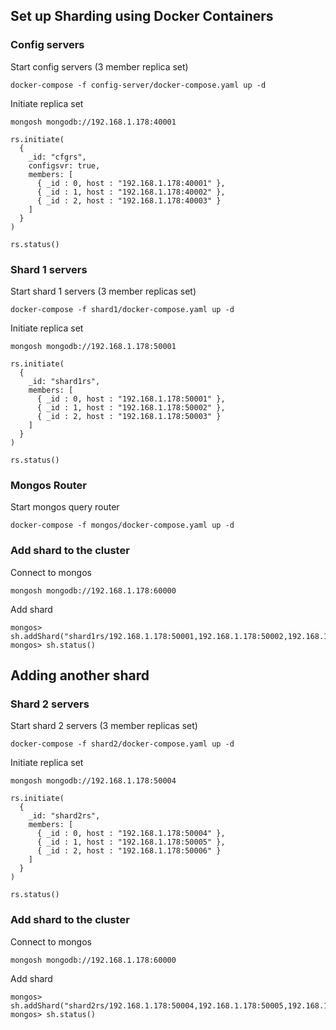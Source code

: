 ## Set up Sharding using Docker Containers

### Config servers
Start config servers (3 member replica set)
```
docker-compose -f config-server/docker-compose.yaml up -d
```
Initiate replica set
```
mongosh mongodb://192.168.1.178:40001
```
```
rs.initiate(
  {
    _id: "cfgrs", 
    configsvr: true,
    members: [
      { _id : 0, host : "192.168.1.178:40001" },
      { _id : 1, host : "192.168.1.178:40002" },
      { _id : 2, host : "192.168.1.178:40003" }
    ]
  }
)

rs.status()
```

### Shard 1 servers
Start shard 1 servers (3 member replicas set)
```
docker-compose -f shard1/docker-compose.yaml up -d
```
Initiate replica set
```
mongosh mongodb://192.168.1.178:50001
```
```
rs.initiate(
  {
    _id: "shard1rs",
    members: [
      { _id : 0, host : "192.168.1.178:50001" },
      { _id : 1, host : "192.168.1.178:50002" },
      { _id : 2, host : "192.168.1.178:50003" }
    ]
  }
)

rs.status()
```

### Mongos Router
Start mongos query router
```
docker-compose -f mongos/docker-compose.yaml up -d
```

### Add shard to the cluster
Connect to mongos
```
mongosh mongodb://192.168.1.178:60000
```
Add shard
```
mongos> sh.addShard("shard1rs/192.168.1.178:50001,192.168.1.178:50002,192.168.1.178:50003")
mongos> sh.status()
```
## Adding another shard
### Shard 2 servers
Start shard 2 servers (3 member replicas set)
```
docker-compose -f shard2/docker-compose.yaml up -d
```
Initiate replica set
```
mongosh mongodb://192.168.1.178:50004
```
```
rs.initiate(
  {
    _id: "shard2rs",
    members: [
      { _id : 0, host : "192.168.1.178:50004" },
      { _id : 1, host : "192.168.1.178:50005" },
      { _id : 2, host : "192.168.1.178:50006" }
    ]
  }
)

rs.status()
```
### Add shard to the cluster
Connect to mongos
```
mongosh mongodb://192.168.1.178:60000
```
Add shard
```
mongos> sh.addShard("shard2rs/192.168.1.178:50004,192.168.1.178:50005,192.168.1.178:50006")
mongos> sh.status()
```
